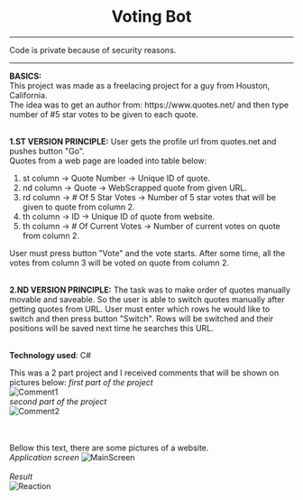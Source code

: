 <center><h1>Voting Bot</h1></center>
<hr>
Code is private because of security reasons.
<hr>
<b>BASICS:</b><br>
This project was made as a freelacing project for a guy from Houston, California.<br>
The idea was to get an author from: https://www.quotes.net/ and then type number of #5 star votes to be given to each quote.<br><br>

<b>1.ST VERSION PRINCIPLE:</b>
User gets the profile url from quotes.net and pushes button "Go".<br>
Quotes from a web page are loaded into table below:
<ol>
  <li>st column -> Quote Number -> Unique ID of quote.</li>
  <li>nd column -> Quote -> WebScrapped quote from given URL.</li>
  <li>rd column -> # Of 5 Star Votes -> Number of 5 star votes that will be given to quote from column 2.</li>
  <li>th column -> ID -> Unique ID of quote from website.</li>
  <li>th column -> # Of Current Votes -> Number of current votes on quote from column 2.</li>
</ol>
User must press button "Vote" and the vote starts. After some time, all the votes from column 3 will be voted on quote from column 2.<br><br>

<b>2.ND VERSION PRINCIPLE:</b>
The task was to make order of quotes manually movable and saveable.
So the user is able to switch quotes manually after getting quotes from URL.
User must enter which rows he would like to switch and then press button "Switch".
Rows will be switched and their positions will be saved next time he searches this URL.<br><br>

<b>Technology used</b>: C#
<br>

This was a 2 part project and I received comments that will be shown on pictures below:
*first part of the project*<br>
![Comment1](https://user-images.githubusercontent.com/35956934/77965624-b2ba8e00-72e1-11ea-9d42-07cc3d2184cd.png)<br>
*second part of the project*<br>
![Comment2](https://user-images.githubusercontent.com/35956934/77965628-b3ebbb00-72e1-11ea-93fe-30f73d22d4ed.png)<br>
<br>
<br>


Bellow this text, there are some pictures of a website.<br>
*Application screen*
![MainScreen](https://user-images.githubusercontent.com/35956934/77965631-b6e6ab80-72e1-11ea-9d35-a2e20d6a82f8.png)
<br>
<br>
*Result*<br>
![Reaction](https://user-images.githubusercontent.com/35956934/77965637-b9490580-72e1-11ea-81d2-9def5470ed8a.png)
